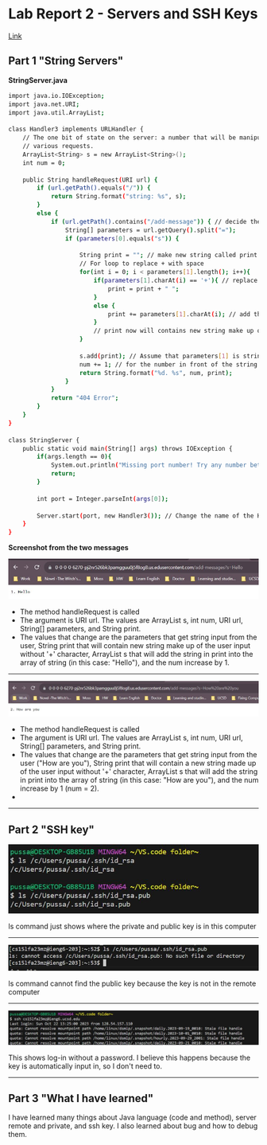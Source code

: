 # Lab Report 2 - Servers and SSH Keys
[Link](https://www.google.com/search?sca_esv=570462611&rlz=1C1ONGR_enUS939US939&sxsrf=AM9HkKkl37O5ZnMfqCblUa1W33AUWioiKw:1696377116311&q=anime&tbm=isch&source=lnms&sa=X&ved=2ahUKEwjUzrCbiduBAxWLLEQIHUDsCmUQ0pQJegQICRAB&biw=614&bih=571&dpr=1.56#imgrc=f4e_XJIpZO83HM)
## Part 1 "String Servers"

**StringServer.java**

``` bash
import java.io.IOException;
import java.net.URI;
import java.util.ArrayList;

class Handler3 implements URLHandler {
    // The one bit of state on the server: a number that will be manipulated by
    // various requests.
    ArrayList<String> s = new ArrayList<String>();
    int num = 0;

    public String handleRequest(URI url) {
        if (url.getPath().equals("/")) {
            return String.format("string: %s", s);
        }
        else {
            if (url.getPath().contains("/add-message")) { // decide the name of the function
                String[] parameters = url.getQuery().split("=");
                if (parameters[0].equals("s")) {
                    
                    String print = ""; // make new string called print
                    // For loop to replace + with space
                    for(int i = 0; i < parameters[1].length(); i++){
                        if(parameters[1].charAt(i) == '+'){ // replace '+' with space
                            print = print + " ";  
                        }
                        else {
                            print += parameters[1].charAt(i); // add the character from the input.
                        }
                        // print now will contains new string make up of the user input without '+' character.
                    }
                    
                    s.add(print); // Assume that parameters[1] is string
                    num += 1; // for the number in front of the string
                    return String.format("%d. %s", num, print);
                }
            }
            return "404 Error";
        }
    }
}

class StringServer {
    public static void main(String[] args) throws IOException {
        if(args.length == 0){
            System.out.println("Missing port number! Try any number between 1024 to 49151");
            return;
        }

        int port = Integer.parseInt(args[0]);

        Server.start(port, new Handler3()); // Change the name of the Handler to Handler 3.
    }
}
```
**Screenshot from the two messages**

![Image](3-1.JPG)

* The method handleRequest is called
* The argument is URI url. The values are ArrayList<String> s, int num, URI url, String[] parameters, and String print.
* The values that change are the parameters that get string input from the user, String print that will contain new string make up of the user input without '+' character, ArrayList<String> s that will add the string in print into the array of string (in this case: "Hello"), and the num increase by 1.
---

![Image](3-2.JPG)

* The method handleRequest is called
* The argument is URI url. The values are ArrayList<String> s, int num, URI url, String[] parameters, and String print.
* The values that change are the parameters that get string input from the user ("How are you"), String print that will contain a new string made up of the user input without '+' character, ArrayList<String> s that will add the string in print into the array of string (in this case: "How are you"), and the num increase by 1 (num = 2).
* 
---

## Part 2 "SSH key"

![Image](3-5com.JPG)

ls command just shows where the private and public key is in this computer

---

![Image](3-5remote.JPG)

ls command cannot find the public key because the key is not in the remote computer

---

![Image](3-6log.JPG)

This shows log-in without a password. I believe this happens because the key is automatically input in, so I don't need to.

---

## Part 3 "What I have learned"

I have learned many things about Java language (code and method), server remote and private, and ssh key. I also learned about bug and how to debug them.
